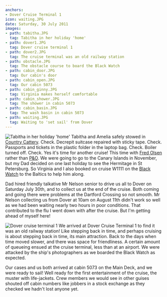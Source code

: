 ```yaml
---
anchors:
- Dover Cruise Terminal 1
icon: waiting.JPG
date: Saturday, 30 July 2011
images:
- path: tabitha.JPG
  tag: Tabitha in her holiday 'home'
- path: dover1.JPG
  tag: Dover cruise terminal 1
- path: dover2.JPG
  tag: The cruise terminal was an old railway station
- path: obstacle.JPG
  tag: The obstacle course to board the Black Watch
- path: cabin_door.JPG
  tag: Our cabin's door
- path: cabin_open.JPG
  tag: Our cabin 5073
- path: cabin_ginny.JPG
  tag: Virginia makes herself comfortable
- path: cabin_shower.JPG
  tag: The shower in cabin 5073
- path: cabin_basin.JPG
  tag: The wash basin in cabin 5073
- path: waiting.JPG
  tag: Waiting to 'set sail' from Dover
---
```

![Tabitha in her holiday 'home'](tabitha.JPG)
Tabitha and Amelia safely stowed in
[Country Cattery](https://www.countrycattery.com/).
Check. Decrepit suitcase repaired with sticky tape. Check.
Passports and tickets in the plastic folder in the laptop bag.
Check. Boiler turned off. Check. Yes it's time for another cruise!
This time with
[Fred Olsen](https://www.fredolsencruises.com/) rather than
[P&O](https://www.pocruises.com/). We were going to go to
the Canary Islands in November, but my Dad decided on one last
holiday to see the Hermitage in St Petersburg. So Virginia and I
also booked on cruise W1111 on the
[Black Watch](https://www.fredolsencruises.com/our-ships/black-watch)
to the Baltics to help him along.

Dad hired friendly talkative Mr Nelson senior to drive us all to
Dover on Saturday July 30th, and to collect us at the end of the
cruise. Both coming and going there were problems at the Dartford
Crossing so not smooth. Mr Nelson collecting us from Dover at 10am
on August 11th didn't work so well as we had been waiting nearly
two hours in poor conditions. That contributed to the flu I went
down with after the cruise. But I'm getting ahead of myself here!

![Dover cruise terminal 1](dover1.JPG)
We arrived at Dover Cruise Terminal 1 to find it was an old railway
station! Like stepping back in time, and perhaps cruising is about
stepping back in time, its main attraction. Back to the days when time
moved slower, and there was space for friendliness. A certain amount of
queueing ensued at the cruise terminal, less than at an airport. We were
attacked by the ship's photographers as we boarded the Black Watch as
expected.

Our cases and us both arrived at cabin 5073 on the Main Deck, and we
were ready to sail! Well ready for the first entertainment of the
cruise, the muster with life-jackets. Crew members we would see in other
guises shouted off cabin numbers like jobbers in a stock exchange as
they checked we hadn't lost anyone yet.
